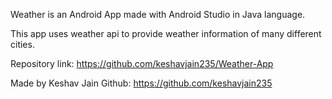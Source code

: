 Weather is an Android App made with Android Studio in Java language.

This app uses weather api to provide weather information of many different cities.

Repository link: https://github.com/keshavjain235/Weather-App

Made by Keshav Jain
Github: https://github.com/keshavjain235
